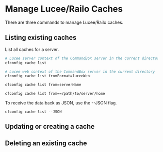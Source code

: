 # Manage Lucee/Railo Caches

There are three commands to manage Lucee/Railo caches.

## Listing existing caches

List all caches for a server.

```bash
# Lucee server context of the CommandBox server in the current directory
cfconfig cache list

# Lucee web context of the CommandBox server in the current directory
cfconfig cache list fromFormat=luceeWeb

cfconfig cache list from=serverName

cfconfig cache list from==/path/to/server/home
```

To receive the data back as JSON, use the --JSON flag.
```
cfconfig cache list --JSON
```

## Updating or creating a cache

## Deleting an existing cache